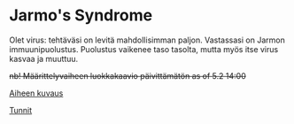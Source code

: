 # Jarmo's Syndrome

Olet virus: tehtäväsi on levitä mahdollisimman paljon. Vastassasi on Jarmon immuunipuolustus. 
Puolustus vaikenee taso tasolta, mutta myös itse virus kasvaa ja muuttuu.

~~nb! Määrittelyvaiheen luokkakaavio päivittämätön as of 5.2 14:00~~

[Aiheen kuvaus](dokumentaatio/aiheen-kuvaus.md)

[Tunnit](dokumentaatio/tuntikirjanpito.md)
